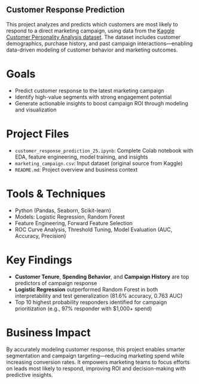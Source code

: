 ## Customer Response Prediction ##

This project analyzes and predicts which customers are most likely to respond to a direct marketing campaign, using data from the [Kaggle Customer Personality Analysis dataset](https://www.kaggle.com/datasets/imakash3011/customer-personality-analysis). The dataset includes customer demographics, purchase history, and past campaign interactions—enabling data-driven modeling of customer behavior and marketing outcomes.

# Goals
- Predict customer response to the latest marketing campaign  
- Identify high-value segments with strong engagement potential  
- Generate actionable insights to boost campaign ROI through modeling and visualization  

# Project Files
- `customer_response_prediction_25.ipynb`: Complete Colab notebook with EDA, feature engineering, model training, and insights  
- `marketing_campaign.csv`: Input dataset (original source from Kaggle)  
- `README.md`: Project overview and business context  

# Tools & Techniques
- Python (Pandas, Seaborn, Scikit-learn)  
- Models: Logistic Regression, Random Forest  
- Feature Engineering, Forward Feature Selection  
- ROC Curve Analysis, Threshold Tuning, Model Evaluation (AUC, Accuracy, Precision)  

# Key Findings
- **Customer Tenure**, **Spending Behavior**, and **Campaign History** are top predictors of campaign response  
- **Logistic Regression** outperformed Random Forest in both interpretability and test generalization (81.6% accuracy, 0.763 AUC)  
- Top 10 highest probability responders identified for campaign prioritization (e.g., 97% responder with $1,000+ spend)

# Business Impact
By accurately modeling customer response, this project enables smarter segmentation and campaign targeting—reducing marketing spend while increasing conversion rates. It empowers marketing teams to focus efforts on leads most likely to respond, improving ROI and decision-making with predictive insights.

